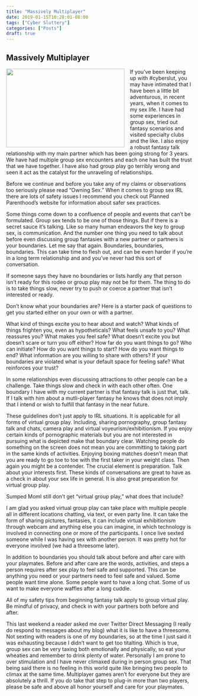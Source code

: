 ```yaml
---
title: "Massively Multiplayer"
date: 2019-01-15T10:28:01-08:00
tags: ["Cyber Sluttery"]
categories: ["Posts"]
draft: true
---
```



## Massively Multiplayer

<img src = "../../../../images/controller.jpeg" style="width:320px;height:213px;float:left;margin-top:0px;margin-bottom:0px; margin-right: 15px;">
If you’ve been keeping up with #cyberslut, you may have intimated that I have been a little bit adventurous, in recent years, when it comes to my sex life. I have had some experiences  in group sex, tried out fantasy scenarios and visited specialty clubs and the like. I also enjoy a robust fantasy talk relationship with my main partner which has been going strong for 3 years. We have had multiple group sex encounters and each one has built the trust that we have together. I have also had group play go terribly wrong and seen it act as the catalyst for the unraveling of relationships. 

Before we continue and before you take any of my claims or observations too seriously please read “Owning Sex.”  When it comes to group sex IRL there are lots of safety issues I recommend you check out Planned Parenthood’s website for information about safer sex practices. 

Some things come down to a confluence of people and events that can’t be formulated. Group sex tends to be one of those things. But if there is a secret sauce it’s talking. 
Like so many human endeavors the key to group sex, is communication. And the number one thing you need to talk about before even discussing group fantasies with a new partner or partners is your boundaries. Let me say that again. Boundaries, boundaries, boundaries. This can take time to flesh out, and can be even harder if you’re in a long term relationship and and you’ve never had this sort of conversation. 

If someone says they have no boundaries or lists hardly any that person isn’t ready for this rodeo or group play may not be for them. The thing to do is to take things slow, never try to push or coerce a partner that isn’t interested or ready.

Don’t know what your boundaries are? Here is a starter pack of questions to get you started either on your own or with a partner. 

What kind of things excite you to hear about and watch?
What kinds of things frighten you, even as hypotheticals?
What feels unsafe to you?
What reassures you?
What makes you feel safe?
What doesn’t excite you but doesn’t scare or turn you off either?
How far do you want things to go?
Who can initiate? 
How do you want things to start?
How do you want things to end?
What information are you willing to share with others?
If your boundaries are violated what is your default space for feeling safe?
What reinforces your trust?

In some relationships even discussing attractions to other people can be a challenge. Take things slow and check in with each other often. One boundary I have with my current partner is that fantasy talk is just that, talk. If I talk with him about a mutli-player fantasy he knows that does not imply that I intend or wish to fulfill that fantasy in the near future. 

These guidelines don’t just apply to IRL situations. It is applicable for all forms of virtual group play. Including, sharing pornography, group fantasy talk and chats, camera play and virtual voyeurism/exhibitionism. If you enjoy certain kinds of pornographic materials but you are not interested in pursuing what is depicted make that boundary clear. Watching people do something on the screen does not mean you are committing to taking part in the same kinds of activities. Enjoying boxing matches doesn’t mean that you are ready to go toe to toe with the first taker in your weight class. Then again you might be a contender. The crucial element is preparation. Talk about your interests first. These kinds of conversations are great to have as a check in about your sex life in general. It is also great preparation for virtual group play.

Sumped MomI still don’t get “virtual group play,” what does that include?

I am glad you asked  virtual group play can take place with multiple people all in different locations chatting, via text, or even party line. It can take the form of sharing pictures, fantasies, it can include virtual exhibitionism through webcam and anything else you can imagine, in which technology is involved in connecting one or more of the participants. I once live sexted someone while I was having sex with another person. It was pretty hot for everyone involved (we had a threesome later). 

In addition to boundaries you should talk about before and after care with your playmates. Before and after care are the words, activities, and steps a person requires after sex play to feel safe and supported.  This can be anything you need or your partners need to feel safe and valued. Some people want time alone. Some people want to have a long chat. Some of us want to make everyone waffles after a long cuddle.

All of my safety tips from beginning fantasy talk apply to group virtual play. Be mindful of privacy, and check in with your partners both before and after. 

This last weekend a reader asked me over Twitter Direct Messaging (I really do respond to messages about my blog) what it is like to have a threesome. Not sexting with readers is one of my boundaries, so at the time I just said it was exhausting because I didn’t want to get too titalting. Which is true, group sex can be very taxing both emotionally and physically, so eat your wheaties and remember to drink plenty of water. Personally I am prone to over stimulation and I have never climaxed during in person group sex. That being said there is no feeling in this world quite like bringing two people to climax at the same time. Multiplayer games aren’t for everyone but they are absolutely a thrill. If you do take that step to plug-in more than two players, please be safe and above all honor yourself and care for your playmates.
